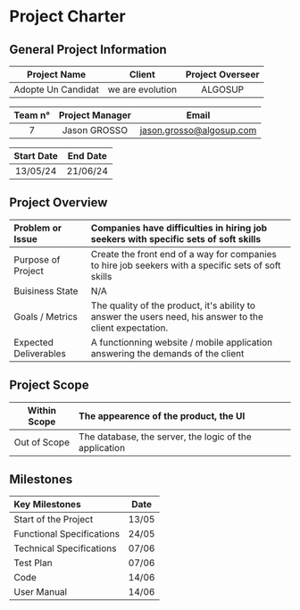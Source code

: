 # Project Charter

## General Project Information

| Project Name | Client | Project Overseer |
| :---: | :---: | :---: |
| Adopte Un Candidat | we are evolution | ALGOSUP |

| Team n°| Project Manager | Email |
| :---: | :---: | :---: |
| 7 | Jason GROSSO | jason.grosso@algosup.com |

| Start Date | End Date |
| :---: | :---: |
| 13/05/24 | 21/06/24 |

## Project Overview

| Problem or Issue | Companies have difficulties in hiring job seekers with specific sets of soft skills |
| :--- | :--- |
| Purpose of Project | Create the front end of a way for companies to hire job seekers with a specific sets of soft skills |
| Buisiness State | N/A |
| Goals / Metrics | The quality of the product, it's ability to answer the users need, his answer to the client expectation. |
| Expected Deliverables | A functionning website / mobile application answering the demands of the client |

## Project Scope

| Within Scope | The appearence of the product, the UI |
| :---: | :--- |
| Out of Scope | The database, the server, the logic of the application |

## Milestones

| Key Milestones | Date |
| :--- | :---: |
| Start of the Project | 13/05 |
| Functional Specifications | 24/05 |
| Technical Specifications  | 07/06 |
| Test Plan | 07/06 |
| Code | 14/06 |
| User Manual | 14/06 |
